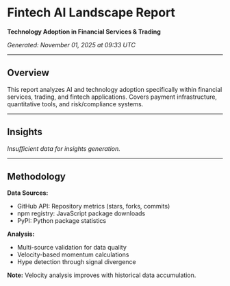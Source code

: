 # Fintech AI Landscape Report

**Technology Adoption in Financial Services & Trading**

*Generated: November 01, 2025 at 09:33 UTC*

---

## Overview

This report analyzes AI and technology adoption specifically within financial services, trading, and fintech applications. Covers payment infrastructure, quantitative tools, and risk/compliance systems.

---

## Insights

*Insufficient data for insights generation.*


---

## Methodology

**Data Sources:**
- GitHub API: Repository metrics (stars, forks, commits)
- npm registry: JavaScript package downloads
- PyPI: Python package statistics

**Analysis:**
- Multi-source validation for data quality
- Velocity-based momentum calculations
- Hype detection through signal divergence

**Note:** Velocity analysis improves with historical data accumulation.
